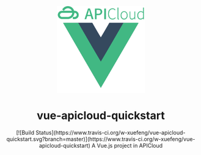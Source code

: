 <p align="center">
  <img width="230" src="./src/assets/logo.png">
</p>
<h1 align="center">
  vue-apicloud-quickstart
</h1>
<div align="center">
[![Build Status](https://www.travis-ci.org/w-xuefeng/vue-apicloud-quickstart.svg?branch=master)](https://www.travis-ci.org/w-xuefeng/vue-apicloud-quickstart)
A Vue.js project in APICloud
</div>
